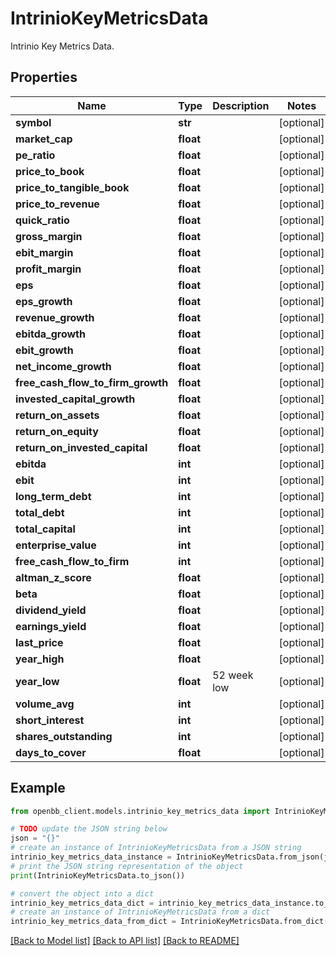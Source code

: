 # IntrinioKeyMetricsData

Intrinio Key Metrics Data.

## Properties

Name | Type | Description | Notes
------------ | ------------- | ------------- | -------------
**symbol** | **str** |  | [optional] 
**market_cap** | **float** |  | [optional] 
**pe_ratio** | **float** |  | [optional] 
**price_to_book** | **float** |  | [optional] 
**price_to_tangible_book** | **float** |  | [optional] 
**price_to_revenue** | **float** |  | [optional] 
**quick_ratio** | **float** |  | [optional] 
**gross_margin** | **float** |  | [optional] 
**ebit_margin** | **float** |  | [optional] 
**profit_margin** | **float** |  | [optional] 
**eps** | **float** |  | [optional] 
**eps_growth** | **float** |  | [optional] 
**revenue_growth** | **float** |  | [optional] 
**ebitda_growth** | **float** |  | [optional] 
**ebit_growth** | **float** |  | [optional] 
**net_income_growth** | **float** |  | [optional] 
**free_cash_flow_to_firm_growth** | **float** |  | [optional] 
**invested_capital_growth** | **float** |  | [optional] 
**return_on_assets** | **float** |  | [optional] 
**return_on_equity** | **float** |  | [optional] 
**return_on_invested_capital** | **float** |  | [optional] 
**ebitda** | **int** |  | [optional] 
**ebit** | **int** |  | [optional] 
**long_term_debt** | **int** |  | [optional] 
**total_debt** | **int** |  | [optional] 
**total_capital** | **int** |  | [optional] 
**enterprise_value** | **int** |  | [optional] 
**free_cash_flow_to_firm** | **int** |  | [optional] 
**altman_z_score** | **float** |  | [optional] 
**beta** | **float** |  | [optional] 
**dividend_yield** | **float** |  | [optional] 
**earnings_yield** | **float** |  | [optional] 
**last_price** | **float** |  | [optional] 
**year_high** | **float** |  | [optional] 
**year_low** | **float** | 52 week low | [optional] 
**volume_avg** | **int** |  | [optional] 
**short_interest** | **int** |  | [optional] 
**shares_outstanding** | **int** |  | [optional] 
**days_to_cover** | **float** |  | [optional] 

## Example

```python
from openbb_client.models.intrinio_key_metrics_data import IntrinioKeyMetricsData

# TODO update the JSON string below
json = "{}"
# create an instance of IntrinioKeyMetricsData from a JSON string
intrinio_key_metrics_data_instance = IntrinioKeyMetricsData.from_json(json)
# print the JSON string representation of the object
print(IntrinioKeyMetricsData.to_json())

# convert the object into a dict
intrinio_key_metrics_data_dict = intrinio_key_metrics_data_instance.to_dict()
# create an instance of IntrinioKeyMetricsData from a dict
intrinio_key_metrics_data_from_dict = IntrinioKeyMetricsData.from_dict(intrinio_key_metrics_data_dict)
```
[[Back to Model list]](../README.md#documentation-for-models) [[Back to API list]](../README.md#documentation-for-api-endpoints) [[Back to README]](../README.md)


